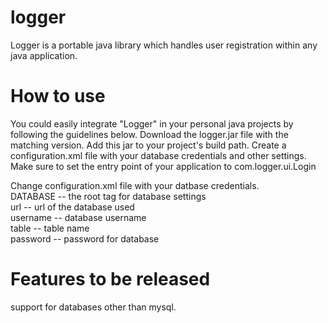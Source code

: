 # logger
Logger is a portable java library which handles user registration within any java application. 

# How to use

You could easily integrate "Logger" in your personal java projects by following the guidelines below. 
   Download the logger.jar file with the matching version.
   Add this jar to your project's build path.
   Create a configuration.xml file with your database credentials and other settings.
   Make sure to set the entry point of your application to com.logger.ui.Login
 
Change configuration.xml file with your datbase credentials. <br />
 DATABASE -- the root tag for database settings <br />
 url -- url of the database used  <br />
 username -- database username <br />
 table -- table name <br />
 password -- password for database <br />

# Features to be released

support for databases other than mysql.
